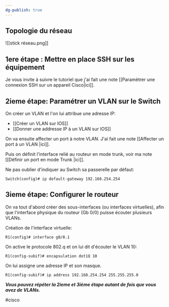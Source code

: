 ```yaml
---
dg-publish: true
---
```


## Topologie du réseau ##

![[stick réseau.png]]

## 1ere étape : Mettre en place SSH sur les équipement

Je vous invite à suivre le tutoriel que j'ai fait une note [[Paramètrer une connexion SSH sur un appareil Cisco|ici]].

## 2ieme étape: Paramétrer un VLAN sur le Switch 

On créer un VLAN et l'on lui attribue une adresse IP: 

- [[Créer un VLAN sur IOS]]
- [[Donner une addresse IP à un VLAN sur IOS]]

On va ensuite affecter un port à notre VLAN. J'ai fait une note [[Affecter un port à un VLAN |ici]]. 

Puis on définit l'interface relié au routeur en mode trunk, voir ma note [[Définir un port en mode Trunk |ici]].

Ne pas oublier d'indiquer au Switch sa passerelle par défaut: 

 ````
 Switch(config)# ip default-gateway 192.168.254.254
````


## 3ieme étape: Configurer le routeur

On va tout d'abord créer des sous-interfaces (ou interfaces virtuelles), afin que l'interface physique du routeur (Gb 0/0) puisse écouter plusieurs VLANs. 

Création de l'interface virtuelle:
```
R1(config)# interface g0/0.1 
```

On active le protocole 802.q et on lui dit d'écouter le VLAN 10:
```
R1(config-subif)# encapsulation dot1Q 10
```

On lui assigne une adresse IP et son masque. 
```
R1(config-subif)# ip address 192.168.254.254 255.255.255.0
```


***Vous pouvez répéter la 2ieme et 3ième étape autant de fois que vous avez de VLANs.***

#cisco 





